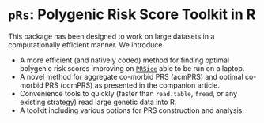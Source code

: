 # `pRs`: Polygenic Risk Score Toolkit in R

This package has been designed to work on large datasets in a computationally efficient manner. We introduce

- A more efficient (and natively coded) method for finding optimal polygenic risk scores improving on [`PRSice`](prsice.info) able to be run on a laptop.
- A novel method for aggregate co-morbid PRS (acmPRS) and optimal co-morbid PRS (ocmPRS) as presented in the companion article.  
- Convenience tools to quickly (faster than `read.table`, `fread`, or any existing strategy) read large genetic data into R.
- A toolkit including various options for PRS construction and analysis.
